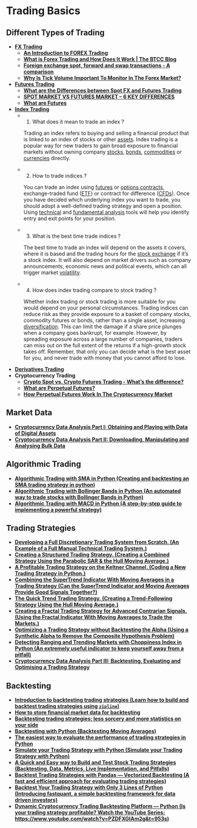 # Trading Basics

## Different Types of Trading

- [**FX Trading**](./FX_Trading.pdf)
  - [**An Introduction to FOREX Trading**](./FX/001_An_Introduction_to_Forex_Trading.pdf)
  - [**What is Forex Trading and How Does It Work | The BTCC Blog**](./FX/002_what-is-forex-trading-and-how-does-it-work-the-btcc-blog.pdf)
  - [**Foreign exchange spot, forward and swap transactions - A comparison**](./FX/003_foreign-exchange-spot-forward-and-swap-transactions.pdf)
  - [**Why Is Tick Volume Important To Monitor In The Forex Market?**](./FX/004_why-is-tick-volume-important-to-monitor.pdf)
- [**Futures Trading**](./Futures_Trading.pdf)
  - [**What are the Differences between Spot FX and Futures Trading**](./Futures/001_what-are-the-differences-between-spot-fx-and-futures-trading.pdf)
  - [**SPOT MARKET VS FUTURES MARKET – 6 KEY DIFFERENCES**](./Futures/002_6-key-differences-spot-market-futures-market.pdf)
  - [**What are Futures**](./Futures/003_what-are-futures.pdf)
- [**Index Trading**](./Index_Trading.pdf)
  - 1. What does it mean to trade an index ?

    Trading an index refers to buying and selling a financial product that is linked to an index of stocks or other [assets](https://capital.com/asset-definition).
    Index trading is a popular way for new traders to gain broad exposure to financial markets without owning company [stocks](https://capital.com/trade-stocks), 
    [bonds](https://capital.com/bond-definition), [commodities](https://capital.com/trade-commodities) or [currencies](https://capital.com/trade-forex) directly.

  - 2. How to trade indices ?

    You can trade an index using [futures](https://capital.com/futures-contract-explained) or [options contracts](https://capital.com/option-contract-basics), 
    exchange-traded fund ([ETF](https://capital.com/trade-etfs)) or contract for difference ([CFDs](https://capital.com/what-is-cfd-trading)). Once you have 
    decided which underlying index you want to trade, you should adopt a well-defined trading strategy and open a position. 
    Using [technical](https://capital.com/technical-analysis-definition) and [fundamental analysis](https://capital.com/fundamental-analysis-definition) tools will 
    help you identify entry and exit points for your position.

  - 3. What is the best time trade indices ?

    The best time to trade an index will depend on the assets it covers, where it is based and the trading hours for the 
    [stock exchange](https://capital.com/stock-exchanges) if it’s a stock index. It will also depend on market drivers such as company announcements, economic news 
    and political events, which can all trigger market [volatility](https://capital.com/volatility-definition).

  - 4. How does index trading compare to stock trading ?

    Whether index trading or stock trading is more suitable for you would depend on your personal circumstances. Trading indices can reduce risk as they provide 
    exposure to a basket of company stocks, commodity futures or bonds, rather than a single asset, increasing 
    [diversification](https://capital.com/diversification-definition). This can limit the damage if a share price plunges when a company goes bankrupt, 
    for example. However, by spreading exposure across a large number of companies, traders can miss out on the full extent of the returns if a high-growth stock 
    takes off. Remember, that only you can decide what is the best asset for you, and never trade with money that you cannot afford to lose.
- [**Derivatives Trading**](./Derivatives_Trading.pdf)
- **Cryptocurrency Trading**
  - [**Crypto Spot vs. Crypto Futures Trading - What’s the difference?**](./CRYPTO/001_crypto_spot_vs_crypto_futures_trading.pdf)
  - [**What are Perpetual Futures?**](./CRYPTO/002_what-are-perpetual-futures.pdf)
  - [**How Perpetual Futures Work In The Cryptocurrency Market**](./CRYPTO/003_perpetual-cash-settled-futures-in-cryptocurrency-markets.pdf)  

## Market Data

- [**Cryptocurrency Data Analysis Part I: Obtaining and Playing with Data of Digital Assets**](./market_dta/001_cryptocurrency-data-analysis-part-i-obtaining-and-playing-with-data-of-digital-assets.pdf)
- [**Cryptocurrency Data Analysis Part II: Downloading, Manipulating and Analysing Bulk Data**](./market_data/002_cryptocurrency-data-analysis-part-ii-downloading-manipulating-and-analysing-bulk-data.pdf)

## Algorithmic Trading

- [**Algorithmic Trading with SMA in Python (Creating and backtesting an SMA trading strategy in python)**](./algorithmic_trading/001_algorithmic-trading-with-sma-in-python.pdf)
- [**Algorithmic Trading with Bollinger Bands in Python (An automated way to trade stocks with Bollinger Bands in Python)**](./algorithmic_trading/002_algorithmic-trading-with-bollinger-bands-in-python.pdf)
- [**Algorithmic Trading with MACD in Python (A step-by-step guide to implementing a powerful strategy)**](./algorithmic_trading/003_algorithmic-trading-with-macd-in-python.pdf)


## Trading Strategies

- [**Developing a Full Discretionary Trading System from Scratch. (An Example of a Full Manual Technical Trading System.)**](./trading_strategies/001_developing-a-full-discretionary-trading-system-from-scratch.pdf)
- [**Creating a Structured Trading Strategy. (Creating a Combined Strategy Using the Parabolic SAR & the Hull Moving Average.)**](./trading_strategies/002_creating-a-structured-trading-strategy.pdf)
- [**A Profitable Trading Strategy on the Keltner Channel. (Coding a New Trading Strategy in Python.)**](./trading_strategies/003_a-profitable-trading-strategy-on-the-keltner-channel.pdf)
- [**Combining the SuperTrend Indicator With Moving Averages in a Trading Strategy (Can the SuperTrend Indicator and Moving Averages Provide Good Signals Together?)**](./trading_strategies/004_combining-the-supertrend-indicator-with-moving-averages-in-a-trading-strategy.pdf)
- [**The Quick Trend Trading Strategy. (Creating a Trend-Following Strategy Using the Hull Moving Average.)**](./trading_strategies/005_the-quick-trend-trading-strategy.pdf)
- [**Creating a Fractal Trading Strategy for Advanced Contrarian Signals. (Using the Fractal Indicator With Moving Averages to Trade the Markets.)**](./trading_strategies/006_creating-a-fractal-trading-strategy-for-advanced-contrarian-signals.pdf)
- [**Optimizing a Trading Strategy without Backtesting the Alpha (Using a Synthetic Alpha to Remove the Composite Hypothesis Problem)**](./trading_strategies/007_optimizing-a-trading-strategy-without-backtesting-the-alpha.pdf)
- [**Detecting Ranging and Trending Markets with Choppiness Index in Python (An extremely useful indicator to keep yourself away from a pitfall)**](./trading_strategies/008_detecting-ranging-and-trending-markets-with-choppiness-index-in-python.pdf)
- [**Cryptocurrency Data Analysis Part III: Backtesting, Evaluating and Optimising a Trading Strategy**](./trading_strategies/009_cryptocurrency-data-analysis-part-iii-backtesting-evaluating-and-optimising-a-trading-strategy.pdf)


## Backtesting

- [**Introduction to backtesting trading strategies (Learn how to build and backtest trading strategies using `zipline`)**](./backtesting/001_introduction-to-backtesting-trading-strategies.pdf)
- [**How to store financial market data for backtesting**](./backtesting/002_how-to-store-financial-market-data-for-backtesting.pdf)
- [**Backtesting trading strategies: less sorcery and more statistics on your side**](./backtesting/003_backtesting-trading-strategies-less-sorcery-and-more-statistics-on-your-side.pdf)
- [**Backtesting with Python (Backtesting Moving Averages)**](./backtesting/004_backtesting-with-python_using_moving_averages.pdf)
- [**The easiest way to evaluate the performance of trading strategies in Python**](./backtesting/005_the-easiest-way-to-evaluate-the-performance-of-trading-strategies-in-python.pdf)
- [**Simulate your Trading Strategy with Python (Simulate your Trading Strategy with Python)**](./backtesting/006_simulate_your_stock_trading_strategy_with_python)
- [**A Quick and Easy way to Build and Test Stock Trading Strategies (Backtesting, Data, Metrics, Live Implementation, and Pitfalls)**](./backtesting/007_a-quick-and-easy-way-to-build-and-test-stock-trading-strategies.pdf)
- [**Backtest Trading Strategies with Pandas — Vectorized Backtesting (A fast and efficient approach for evaluating trading strategies)**](./backtesting/008_backtest-trading-strategies-with-pandas-vectorized-backtesting.pdf)
- [**Backtest Your Trading Strategy with Only 3 Lines of Python (Introducing fastquant, a simple backtesting framework for data driven investors)**](./backtesting/009_backtest-your-trading-strategy-with-only-3-lines-of-python.pdf)
- [**Dynamic Cryptocurrency Trading Backtesting Platform — Python (Is your trading strategy profitable? Watch the YouTube Series: https://www.youtube.com/watch?v=PZDFXGIAm2g&t=953s)**](./backtesting/010_dynamic-cryptocurrency-trading-backtesting-platform-python.pdf)

